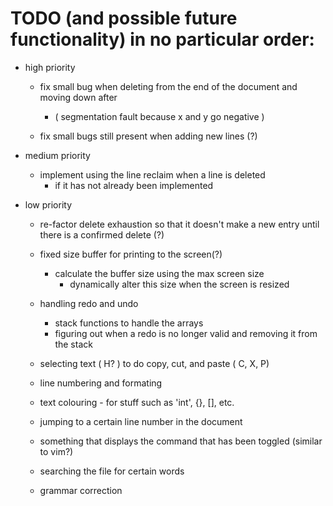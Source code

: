 # TODO (and possible future functionality) in no particular order: 

* high priority 
    * fix small bug when deleting from the end of the document and moving down after
        * ( segmentation fault because x and y go negative )

    * fix small bugs still present when adding new lines (?)

* medium priority 
    * implement using the line reclaim when a line is deleted 
        * if it has not already been implemented
        
* low priority 

    * re-factor delete exhaustion so that it doesn't make a new entry until
      there is a confirmed delete (?)

    * fixed size buffer for printing to the screen(?)
        * calculate the buffer size using the max screen size 
            * dynamically alter this size when the screen is resized

    * handling redo and undo 
        * stack functions to handle the arrays
        * figuring out when a redo is no longer valid and removing it from the stack 

    * selecting text ( H? ) to do copy, cut, and paste ( C, X, P)

    * line numbering and formating 
    * text colouring - for stuff such as 'int', {}, [], etc.
    * jumping to a certain line number in the document

    * something that displays the command that has been toggled (similar to vim?)

    * searching the file for certain words

    * grammar correction 
